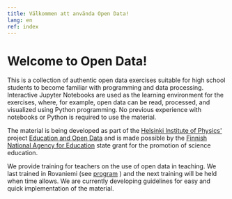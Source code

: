 ```yaml
---
title: Välkommen att använda Open Data!
lang: en
ref: index
---
```


# Welcome to Open Data!

This is a collection of authentic open data exercises suitable for high school students to become familiar with programming and data processing. Interactive Jupyter Notebooks are used as the learning environment for the exercises, where, for example, open data can be read, processed, and visualized using Python programming. No previous experience with notebooks or Python is required to use the material.

The material is being developed as part of the [Helsinki Institute of Physics'](https://www.hip.fi) project [Education and Open Data](https://www.hip.fi/research/education-and-open-data/) and is made possible by the [Finnish National Agency for Education](https://www.oph.fi/en) state grant for the promotion of science education.

We provide training for teachers on the use of open data in teaching. We last trained in Rovaniemi (see [program](https://indico.cern.ch/event/797901/) ) and the next training will be held when time allows. We are currently developing guidelines for easy and quick implementation of the material.


